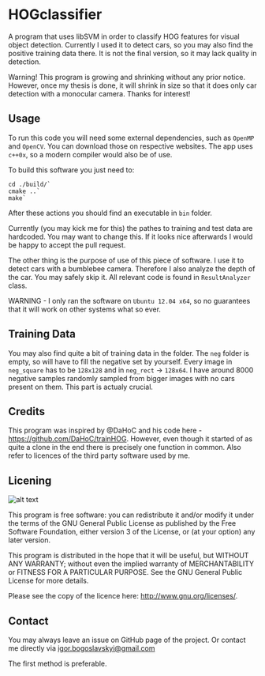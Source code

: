 HOGclassifier
=============

A program that uses libSVM in order to classify HOG features for visual object detection.
Currently I used it to detect cars, so you may also find the positive training data there.
It is not the final version, so it may lack quality in detection.

Warning! This program is growing and shrinking without any prior notice. However, once my thesis is done, it will shrink in size so that it does only car detection with a monocular camera. Thanks for interest!

Usage
-------
To run this code you will need some external dependencies, such as `OpenMP` and `OpenCV`.
You can download those on respective websites.
The app uses `c++0x`, so a modern compiler would also be of use.

To build this software you just need to:

    cd ./build/`
    cmake ..`
    make`

After these actions you should find an executable in `bin` folder.

Currently (you may kick me for this) the pathes to training and test data are hardcoded.
You may want to change this. If it looks nice afterwards I would be happy to accept the pull request.

The other thing is the purpose of use of this piece of software. I use it to detect cars with a
bumblebee camera. Therefore I also analyze the depth of the car. You may safely skip it.
All relevant code is found in `ResultAnalyzer` class.

WARNING - I only ran the software on `Ubuntu 12.04 x64`, so no guarantees that it will work on other
systems what so ever.

Training Data
------------
You may also find quite a bit of training data in the folder. The `neg` folder is empty, 
so will have to fill the negative set by yourself. Every image in `neg_square` has to be `128x128` 
and in `neg_rect` -> `128x64`. I have around 8000 negative samples randomly sampled from bigger images
with no cars present on them. This part is actualy crucial.


Credits
--------
This program was inspired by @DaHoC and his code here - https://github.com/DaHoC/trainHOG. 
However, even though it started of as quite a clone in the end there is precisely one function in common. 
Also refer to licences of the third party software used by me.

Licening
--------
![alt text][logo]

[logo]:http://www.gnu.org/graphics/gplv3-127x51.png "Logo Title Text 2"


This program is free software: you can redistribute it and/or modify
it under the terms of the GNU General Public License as published by
the Free Software Foundation, either version 3 of the License, or
(at your option) any later version.

This program is distributed in the hope that it will be useful,
but WITHOUT ANY WARRANTY; without even the implied warranty of
MERCHANTABILITY or FITNESS FOR A PARTICULAR PURPOSE.  See the
GNU General Public License for more details.

Please see the copy of the licence here: http://www.gnu.org/licenses/.

Contact
-------
You may always leave an issue on GitHub page of the project. Or contact me directly via igor.bogoslavskyi@gmail.com

The first method is preferable.

